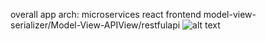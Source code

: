 overall app arch: microservices
react frontend
model-view-serializer/Model-View-APIView/restfulapi
![alt text](IMG20250210133845.jpg)